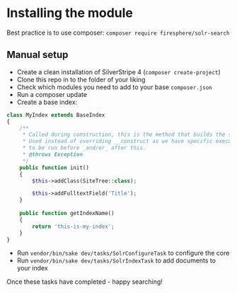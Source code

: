 # Installing the module

Best practice is to use composer:
`composer require firesphere/solr-search`

## Manual setup

- Create a clean installation of SilverStripe 4 (`composer create-project`)
- Clone this repo in to the folder of your liking
- Check which modules you need to add to your base `composer.json`
- Run a composer update
- Create a base index:
```php
class MyIndex extends BaseIndex
{
    /**
     * Called during construction, this is the method that builds the structure.
     * Used instead of overriding __construct as we have specific execution order - code that has
     * to be run before _and/or_ after this.
     * @throws Exception
     */
    public function init()
    {
        $this->addClass(SiteTree::class);

        $this->addFulltextField('Title');
    }
    
    public function getIndexName()
    {
        return 'this-is-my-index';
    }
}
```
- Run `vendor/bin/sake dev/tasks/SolrConfigureTask` to configure the core
- Run `vendor/bin/sake dev/tasks/SolrIndexTask` to add documents to your index

Once these tasks have completed - happy searching!
